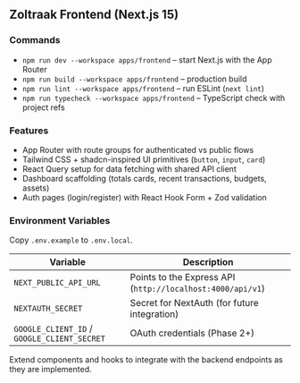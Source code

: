 ## Zoltraak Frontend (Next.js 15)

### Commands
- `npm run dev --workspace apps/frontend` – start Next.js with the App Router
- `npm run build --workspace apps/frontend` – production build
- `npm run lint --workspace apps/frontend` – run ESLint (`next lint`)
- `npm run typecheck --workspace apps/frontend` – TypeScript check with project refs

### Features
- App Router with route groups for authenticated vs public flows
- Tailwind CSS + shadcn-inspired UI primitives (`button`, `input`, `card`)
- React Query setup for data fetching with shared API client
- Dashboard scaffolding (totals cards, recent transactions, budgets, assets)
- Auth pages (login/register) with React Hook Form + Zod validation

### Environment Variables
Copy `.env.example` to `.env.local`.

| Variable | Description |
| --- | --- |
| `NEXT_PUBLIC_API_URL` | Points to the Express API (`http://localhost:4000/api/v1`) |
| `NEXTAUTH_SECRET` | Secret for NextAuth (for future integration) |
| `GOOGLE_CLIENT_ID` / `GOOGLE_CLIENT_SECRET` | OAuth credentials (Phase 2+) |

Extend components and hooks to integrate with the backend endpoints as they are implemented.
